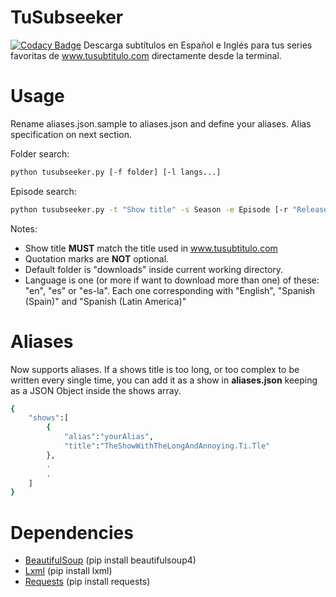 TuSubseeker
=======
[![Codacy Badge](https://api.codacy.com/project/badge/grade/5df1f966326e465abb2a2fc7f6cf9bb7)](https://www.codacy.com/app/jbl4/TuSubseeker)
Descarga subtítulos en Español e Inglés para tus series favoritas de www.tusubtitulo.com directamente desde la terminal.

Usage
=====
Rename aliases.json.sample to aliases.json and define your aliases. Alias specification on next section.


Folder search:
```bash
python tusubseeker.py [-f folder] [-l langs...]
```


Episode search:
```bash
python tusubseeker.py -t "Show title" -s Season -e Episode [-r "Release"] [-l langs...]
```

Notes:
- Show title **MUST** match the title used in www.tusubtitulo.com
- Quotation marks are **NOT** optional.
- Default folder is "downloads" inside current working directory.
- Language is one (or more if want to download more than one) of these:
    "en", "es" or "es-la". Each one corresponding with "English", "Spanish (Spain)" and "Spanish (Latin America)"

Aliases
=======
Now supports aliases. If a shows title is too long, or too complex to be written every single time, you can add it as a show in
**aliases.json** keeping as a JSON Object inside the shows array.


```bash
{
    "shows":[
        {
            "alias":"yourAlias",
            "title":"TheShowWithTheLongAndAnnoying.Ti.Tle"
        },
        .
        .
    ]
}
```

Dependencies
============
- [BeautifulSoup](http://www.crummy.com/software/BeautifulSoup/) (pip install beautifulsoup4)
- [Lxml](http://www.lxml.de) (pip install lxml)
- [Requests](http://docs.python-requests.org/en/master) (pip install requests)
